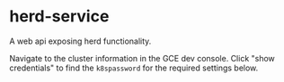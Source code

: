 # herd-service
A web api exposing herd functionality.

Navigate to the cluster information in the GCE dev console. Click "show credentials" to find the `k8spassword` for the required settings below.
